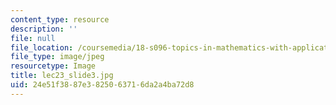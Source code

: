 ```yaml
---
content_type: resource
description: ''
file: null
file_location: /coursemedia/18-s096-topics-in-mathematics-with-applications-in-finance-fall-2013/24e51f3887e3825063716da2a4ba72d8_lec23_slide3.jpg
file_type: image/jpeg
resourcetype: Image
title: lec23_slide3.jpg
uid: 24e51f38-87e3-8250-6371-6da2a4ba72d8
---
```

